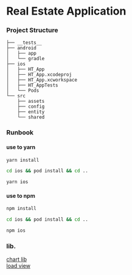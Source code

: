 # Real Estate Application

### Project Structure

```
├── __tests__
├── android
│   ├── app
│   └── gradle
├── ios
│   ├── HT_App
│   ├── HT_App.xcodeproj
│   ├── HT_App.xcworkspace
│   ├── HT_AppTests
│   └── Pods
└── src
    ├── assets
    ├── config
    ├── entity
    └── shared
```

### Runbook

#### use to yarn

```bash
yarn install
```

```bash
cd ios && pod install && cd ..
```

```bash
yarn ios 
```

#### use to npm

```bash
npm install
```

```bash
cd ios && pod install && cd ..
```

```bash
npm ios
```


### lib.

[chart lib](https://formidable.com/open-source/victory/docs) </br>
[load view](https://github.com/mohebifar/react-native-loader) </br>

